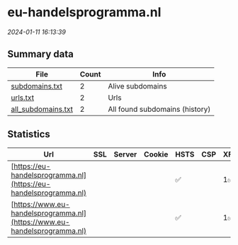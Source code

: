 # eu-handelsprogramma.nl
*2024-01-11 16:13:39*
## Summary data
| File       | Count | Info |
|------------|-------|------|
|[subdomains.txt](/data/eu-handelsprogramma.nl/subdomains.txt)|2|Alive subdomains|
|[urls.txt](/data/eu-handelsprogramma.nl/urls.txt)|2|Urls|
|[all_subdomains.txt](/data/eu-handelsprogramma.nl/all_subdomains.txt)|2|All found subdomains (history)|
## Statistics
| Url | SSL | Server | Cookie | HSTS | CSP | XFO | XXP | RP | Tech |Title |
|------------|-------|------|------|------|------|------|------|------|------|------|
|[https://eu-handelsprogramma.nl](https://eu-handelsprogramma.nl)| || |:white_check_mark: | | 1:white_check_mark: | 2:white_check_mark: | 3:white_check_mark: |HSTS Microsoft ASP.NET|Object moved|
|[https://www.eu-handelsprogramma.nl](https://www.eu-handelsprogramma.nl)| || |:white_check_mark: | | 1:white_check_mark: | 2:white_check_mark: | 3:white_check_mark: |HSTS Microsoft ASP.NET|Object moved|